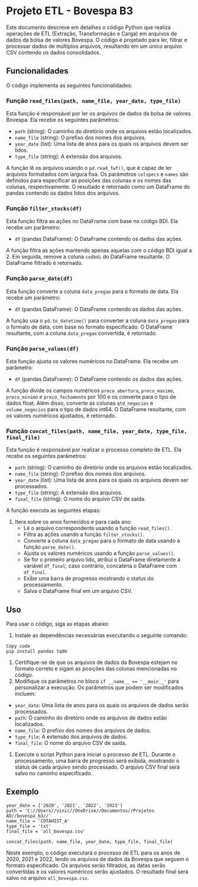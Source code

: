 # Projeto ETL - Bovespa B3

Este documento descreve em detalhes o código Python que realiza operações de ETL (Extração, Transformação e Carga) em arquivos de dados da bolsa de valores Bovespa. O código é projetado para ler, filtrar e processar dados de múltiplos arquivos, resultando em um único arquivo CSV contendo os dados consolidados. 

## Funcionalidades

O código implementa as seguintes funcionalidades:

### Função `read_files(path, name_file, year_date, type_file)`

Esta função é responsável por ler os arquivos de dados da bolsa de valores Bovespa. Ela recebe os seguintes parâmetros:

- `path` (string): O caminho do diretório onde os arquivos estão localizados.
- `name_file` (string): O prefixo dos nomes dos arquivos.
- `year_date` (list): Uma lista de anos para os quais os arquivos devem ser lidos.
- `type_file` (string): A extensão dos arquivos.

A função lê os arquivos usando o `pd.read_fwf()`, que é capaz de ler arquivos formatados com largura fixa. Os parâmetros `colspecs` e `names` são definidos para especificar as posições das colunas e os nomes das colunas, respectivamente. O resultado é retornado como um DataFrame do pandas contendo os dados lidos dos arquivos.

### Função `filter_stocks(df)`

Esta função filtra as ações no DataFrame com base no código BDI. Ela recebe um parâmetro:

- `df` (pandas DataFrame): O DataFrame contendo os dados das ações.

A função filtra as ações mantendo apenas aquelas com o código BDI igual a 2. Em seguida, remove a coluna `codbdi` do DataFrame resultante. O DataFrame filtrado é retornado.

### Função `parse_date(df)`

Esta função converte a coluna `data_pregao` para o formato de data. Ela recebe um parâmetro:

- `df` (pandas DataFrame): O DataFrame contendo os dados das ações.

A função usa o `pd.to_datetime()` para converter a coluna `data_pregao` para o formato de data, com base no formato especificado. O DataFrame resultante, com a coluna `data_pregao` convertida, é retornado.

### Função `parse_values(df)`

Esta função ajusta os valores numéricos no DataFrame. Ela recebe um parâmetro:

- `df` (pandas DataFrame): O DataFrame contendo os dados das ações.

A função divide os campos numéricos `preco_abertura`, `preco_maximo`, `preco_minimo` e `preco_fechamento` por 100 e os converte para o tipo de dados float. Além disso, converte as colunas `qtd_negocios` e `volume_negocios` para o tipo de dados int64. O DataFrame resultante, com os valores numéricos ajustados, é retornado.

### Função `concat_files(path, name_file, year_date, type_file, final_file)`

Esta função é responsável por realizar o processo completo de ETL. Ela recebe os seguintes parâmetros:

- `path` (string): O caminho do diretório onde os arquivos estão localizados.
- `name_file` (string): O prefixo dos nomes dos arquivos.
- `year_date` (list): Uma lista de anos para os quais os arquivos devem ser processados.
- `type_file` (string): A extensão dos arquivos.
- `final_file` (string): O nome do arquivo CSV de saída.

A função executa as seguintes etapas:

1. Itera sobre os anos fornecidos e para cada ano:
   - Lê o arquivo correspondente usando a função `read_files()`.
   - Filtra as ações usando a função `filter_stocks()`.
   - Converte a coluna `data_pregao` para o formato de data usando a função `parse_date()`.
   - Ajusta os valores numéricos usando a função `parse_values()`.
   - Se for o primeiro arquivo lido, atribui o DataFrame diretamente à variável `df_final`; caso contrário, concatena o DataFrame com `df_final`.
   - Exibe uma barra de progresso mostrando o status do processamento.
   - Salva o DataFrame final em um arquivo CSV.

## Uso

Para usar o código, siga as etapas abaixo:

1. Instale as dependências necessárias executando o seguinte comando:

```
Copy code
pip install pandas tqdm
```

1. Certifique-se de que os arquivos de dados da Bovespa estejam no formato correto e sigam as posições das colunas mencionadas no código.
2. Modifique os parâmetros no bloco `if __name__ == '__main__'` para personalizar a execução. Os parâmetros que podem ser modificados incluem:

- `year_date`: Uma lista de anos para os quais os arquivos de dados serão processados.
- `path`: O caminho do diretório onde os arquivos de dados estão localizados.
- `name_file`: O prefixo dos nomes dos arquivos de dados.
- `type_file`: A extensão dos arquivos de dados.
- `final_file`: O nome do arquivo CSV de saída.

1. Execute o script Python para iniciar o processo de ETL. Durante o processamento, uma barra de progresso será exibida, mostrando o status de cada arquivo sendo processado. O arquivo CSV final será salvo no caminho especificado.

## Exemplo

```
year_date = ['2020', '2021', '2022', '2023']
path = 'C://Users//vinic//OneDrive//Documentos//Projetos AD//bovespa_b3//'
name_file = 'COTAHIST_A'
type_file = 'txt'
final_file = 'all_bovespa.csv'

concat_files(path, name_file, year_date, type_file, final_file)
```

Neste exemplo, o código executará o processo de ETL para os anos de 2020, 2021 e 2022, lendo os arquivos de dados da Bovespa que seguem o formato especificado. Os arquivos serão filtrados, as datas serão convertidas e os valores numéricos serão ajustados. O resultado final será salvo no arquivo `all_bovespa.csv`.